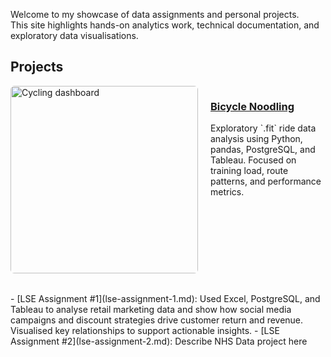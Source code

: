 Welcome to my showcase of data assignments and personal projects.  
This site highlights hands-on analytics work, technical documentation, and exploratory data visualisations.

## Projects

<div style="display: flex; flex-wrap: wrap; align-items: flex-start; margin-bottom: 2rem;">
  <img src="trainer.png" alt="Cycling dashboard" style="width: 300px; margin-right: 20px; border-radius: 6px;"/>
  <div style="flex: 1;">
    <h3><a href="https://github.com/drapertoby/bicycle-noodling">Bicycle Noodling</a></h3>
    <p>Exploratory `.fit` ride data analysis using Python, pandas, PostgreSQL, and Tableau. Focused on training load, route patterns, and performance metrics.</p>
  </div>
</div>
- [LSE Assignment #1](lse-assignment-1.md): Used Excel, PostgreSQL, and Tableau to analyse retail marketing data and show how social media campaigns and discount strategies drive customer return and revenue. Visualised key relationships to support actionable insights.
- [LSE Assignment #2](lse-assignment-2.md): Describe NHS Data project here
